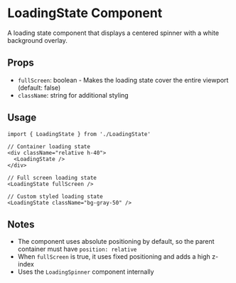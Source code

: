 # LoadingState Component

A loading state component that displays a centered spinner with a white background overlay.

## Props

- `fullScreen`: boolean - Makes the loading state cover the entire viewport (default: false)
- `className`: string for additional styling

## Usage

```tsx
import { LoadingState } from './LoadingState'

// Container loading state
<div className="relative h-40">
  <LoadingState />
</div>

// Full screen loading state
<LoadingState fullScreen />

// Custom styled loading state
<LoadingState className="bg-gray-50" />
```

## Notes

- The component uses absolute positioning by default, so the parent container must have `position: relative`
- When `fullScreen` is true, it uses fixed positioning and adds a high z-index
- Uses the `LoadingSpinner` component internally 